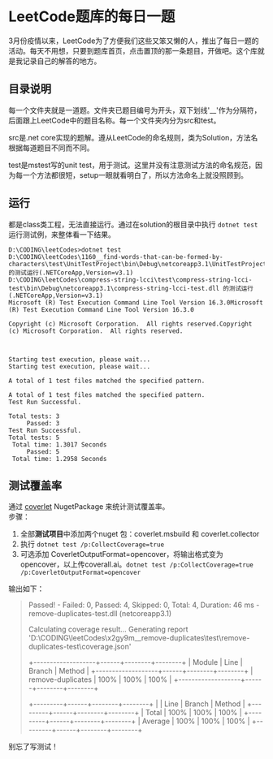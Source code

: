 # LeetCode题库的每日一题

3月份疫情以来，LeetCode为了方便我们这些又笨又懒的人，推出了每日一题的活动。每天不用想，只要到题库首页，点击置顶的那一条题目，开做吧。这个库就是我记录自己的解答的地方。

## 目录说明

每一个文件夹就是一道题。文件夹已题目编号为开头，双下划线'__'作为分隔符，后面跟上LeetCode中的题目名称。每一个文件夹内分为src和test。

src是.net core实现的题解。遵从LeetCode的命名规则，类为Solution，方法名根据每道题目不同而不同。

test是mstest写的unit test，用于测试。这里并没有注意测试方法的命名规范，因为每一个方法都很短，setup一眼就看明白了，所以方法命名上就没照顾到。

## 运行

都是class类工程，无法直接运行。通过在solution的根目录中执行 `dotnet test`运行测试例，来整体看一下结果。

```cmd.exe
D:\CODING\leetCodes>dotnet test
D:\CODING\leetCodes\1160__find-words-that-can-be-formed-by-characters\test\UnitTestProject\bin\Debug\netcoreapp3.1\UnitTestProject.dll 的测试运行(.NETCoreApp,Version=v3.1)
D:\CODING\leetCodes\compress-string-lcci\test\compress-string-lcci-test\bin\Debug\netcoreapp3.1\compress-string-lcci-test.dll 的测试运行(.NETCoreApp,Version=v3.1)
Microsoft (R) Test Execution Command Line Tool Version 16.3.0Microsoft (R) Test Execution Command Line Tool Version 16.3.0

Copyright (c) Microsoft Corporation.  All rights reserved.Copyright (c) Microsoft Corporation.  All rights reserved.



Starting test execution, please wait...
Starting test execution, please wait...

A total of 1 test files matched the specified pattern.

A total of 1 test files matched the specified pattern.
Test Run Successful.

Total tests: 3
     Passed: 3
Test Run Successful.
Total tests: 5
 Total time: 1.3017 Seconds
     Passed: 5
 Total time: 1.2958 Seconds
```

## 测试覆盖率

通过 [coverlet](https://github.com/coverlet-coverage/coverlet/blob/master/Documentation/MSBuildIntegration.md) NugetPackage 来统计测试覆盖率。  
步骤：  
1. 全部**测试项目**中添加两个nuget 包：coverlet.msbuild 和 coverlet.collector  
1. 执行 `dotnet test /p:CollectCoverage=true`  
1. 可选添加 CoverletOutputFormat=opencover，将输出格式变为opencover，以上传coverall.ai。`dotnet test /p:CollectCoverage=true /p:CoverletOutputFormat=opencover`  

输出如下：  

> Passed!  - Failed:     0, Passed:     4, Skipped:     0, Total:     4, Duration: 46 ms - remove-duplicates-test.dll (netcoreapp3.1)
> 
> Calculating coverage result...
>   Generating report 'D:\CODING\leetCodes\x2gy9m__remove-duplicates\test\remove-duplicates-test\coverage.json'
> 
> +-------------------+------+--------+--------+
> | Module            | Line | Branch | Method |
> +-------------------+------+--------+--------+
> | remove-duplicates | 100% | 100%   | 100%   |
> +-------------------+------+--------+--------+
> 
> +---------+------+--------+--------+
> |         | Line | Branch | Method |
> +---------+------+--------+--------+
> | Total   | 100% | 100%   | 100%   |
> +---------+------+--------+--------+
> | Average | 100% | 100%   | 100%   |
> +---------+------+--------+--------+
> 

别忘了写测试！